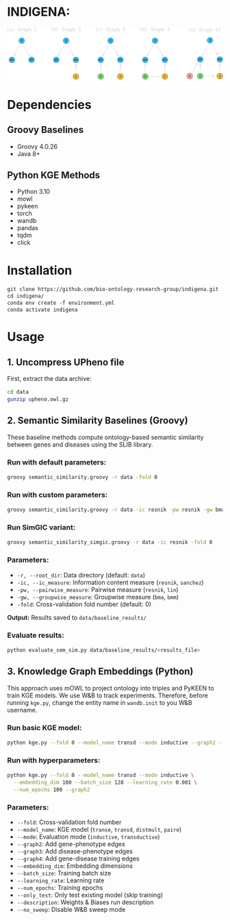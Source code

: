 # INDIGENA: 

![Graph Architectures](graphs.png)

# Dependencies

## Groovy Baselines
- Groovy 4.0.26
- Java 8+

## Python KGE Methods
- Python 3.10
- mowl
- pykeen
- torch
- wandb
- pandas
- tqdm
- click


# Installation
```
git clone https://github.com/bio-ontology-research-group/indigena.git
cd indigena/
conda env create -f environment.yml
conda activate indigena
```

# Usage

## 1. Uncompress UPheno file

First, extract the data archive:

```bash
cd data
gunzip upheno.owl.gz
```

## 2. Semantic Similarity Baselines (Groovy)

These baseline methods compute ontology-based semantic similarity between genes and diseases using the SLIB library.

### Run with default parameters:
```bash
groovy semantic_similarity.groovy -r data -fold 0
```

### Run with custom parameters:
```bash
groovy semantic_similarity.groovy -r data -ic resnik -pw resnik -gw bma -fold 0
```

### Run SimGIC variant:
```bash
groovy semantic_similarity_simgic.groovy -r data -ic resnik -fold 0
```
### Parameters:
- `-r, --root_dir`: Data directory (default: `data`)
- `-ic, --ic_measure`: Information content measure (`resnik`, `sanchez`)
- `-pw, --pairwise_measure`: Pairwise measure (`resnik`, `lin`)
- `-gw, --groupwise_measure`: Groupwise measure (`bma`, `bmm`)
- `-fold`: Cross-validation fold number (default: 0)

**Output:** Results saved to `data/baseline_results/`


### Evaluate results:
```bash
python evaluate_sem_sim.py data/baseline_results/<results_file>
```

## 3. Knowledge Graph Embeddings (Python)

This approach uses mOWL to project ontology into triples and PyKEEN to
train KGE models.  We use W&B to track experiments. Therefore, before
running `kge.py`, change the entity name in `wandb.init` to you W&B
username.

### Run basic KGE model:
```bash
python kge.py --fold 0 --model_name transd --mode inductive --graph2 --no_sweep
```

### Run with hyperparameters:
```bash
python kge.py --fold 0 --model_name transd --mode inductive \
  --embedding_dim 100 --batch_size 128 --learning_rate 0.001 \
  --num_epochs 100 --graph2 
```

### Parameters:
- `--fold`: Cross-validation fold number
- `--model_name`: KGE model (`transe`, `transd`, `distmult`, `paire`)
- `--mode`: Evaluation mode (`inductive`, `transductive`)
- `--graph2`: Add gene-phenotype edges
- `--graph3`: Add disease-phenotype edges
- `--graph4`: Add gene-disease training edges
- `--embedding_dim`: Embedding dimensions
- `--batch_size`: Training batch size
- `--learning_rate`: Learning rate
- `--num_epochs`: Training epochs
- `--only_test`: Only test existing model (skip training)
- `--description`: Weights & Biases run description
- `--no_sweep`: Disable W&B sweep mode


